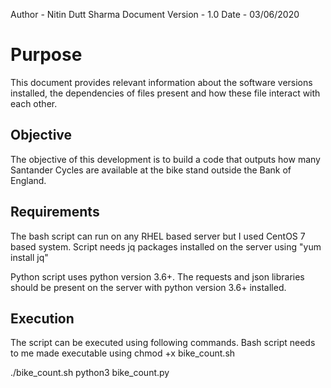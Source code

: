 Author - Nitin Dutt Sharma
Document Version - 1.0
Date - 03/06/2020

Purpose
=========

This document provides relevant information about the software versions installed, the dependencies of files present and how these file interact with each other.

Objective
----------
The objective of this development is to build a code that outputs how many Santander Cycles are available at the bike stand outside the Bank of England.

Requirements
-------------
The bash script can run on any RHEL based server but I used CentOS 7 based system. Script needs jq packages installed on the server using
"yum install jq"

Python script uses python version 3.6+. The requests and json libraries should be present on the server with python version 3.6+ installed.

Execution
----------
The script can be executed using following commands. Bash script needs to me made executable using
chmod +x bike_count.sh

./bike_count.sh
python3 bike_count.py
